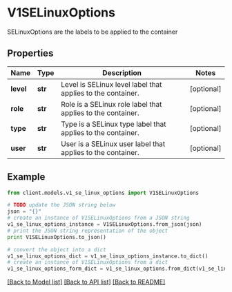 # V1SELinuxOptions

SELinuxOptions are the labels to be applied to the container

## Properties
Name | Type | Description | Notes
------------ | ------------- | ------------- | -------------
**level** | **str** | Level is SELinux level label that applies to the container. | [optional] 
**role** | **str** | Role is a SELinux role label that applies to the container. | [optional] 
**type** | **str** | Type is a SELinux type label that applies to the container. | [optional] 
**user** | **str** | User is a SELinux user label that applies to the container. | [optional] 

## Example

```python
from client.models.v1_se_linux_options import V1SELinuxOptions

# TODO update the JSON string below
json = "{}"
# create an instance of V1SELinuxOptions from a JSON string
v1_se_linux_options_instance = V1SELinuxOptions.from_json(json)
# print the JSON string representation of the object
print V1SELinuxOptions.to_json()

# convert the object into a dict
v1_se_linux_options_dict = v1_se_linux_options_instance.to_dict()
# create an instance of V1SELinuxOptions from a dict
v1_se_linux_options_form_dict = v1_se_linux_options.from_dict(v1_se_linux_options_dict)
```
[[Back to Model list]](../README.md#documentation-for-models) [[Back to API list]](../README.md#documentation-for-api-endpoints) [[Back to README]](../README.md)


